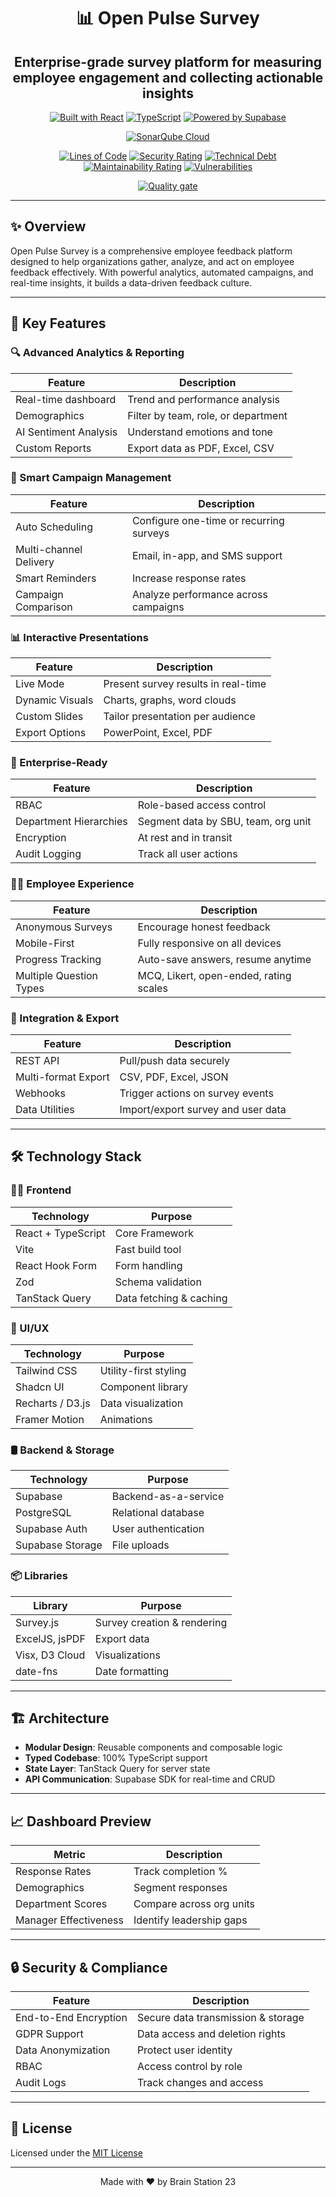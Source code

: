<div align="center">

# 📊 Open Pulse Survey

## Enterprise-grade survey platform for measuring employee engagement and collecting actionable insights

[![Built with React](https://img.shields.io/badge/Built_with-React-61DAFB?logo=react&logoColor=white)](https://reactjs.org/)
[![TypeScript](https://img.shields.io/badge/TypeScript-4.9.5-blue?logo=typescript&logoColor=white)](https://www.typescriptlang.org/)
[![Powered by Supabase](https://img.shields.io/badge/Powered_by-Supabase-3ECF8E?logo=supabase&logoColor=white)](https://supabase.com/)

[![SonarQube Cloud](https://sonarcloud.io/images/project_badges/sonarcloud-highlight.svg)](https://sonarcloud.io/summary/new_code?id=BrainStation-23_openofficesurvey)
  
[![Lines of Code](https://sonarcloud.io/api/project_badges/measure?project=BrainStation-23_openofficesurvey&metric=ncloc)](https://sonarcloud.io/summary/new_code?id=BrainStation-23_openofficesurvey)
[![Security Rating](https://sonarcloud.io/api/project_badges/measure?project=BrainStation-23_openofficesurvey&metric=security_rating)](https://sonarcloud.io/summary/new_code?id=BrainStation-23_openofficesurvey)
[![Technical Debt](https://sonarcloud.io/api/project_badges/measure?project=BrainStation-23_openofficesurvey&metric=sqale_index)](https://sonarcloud.io/summary/new_code?id=BrainStation-23_openofficesurvey)
[![Maintainability Rating](https://sonarcloud.io/api/project_badges/measure?project=BrainStation-23_openofficesurvey&metric=sqale_rating)](https://sonarcloud.io/summary/new_code?id=BrainStation-23_openofficesurvey)
[![Vulnerabilities](https://sonarcloud.io/api/project_badges/measure?project=BrainStation-23_openofficesurvey&metric=vulnerabilities)](https://sonarcloud.io/summary/new_code?id=BrainStation-23_openofficesurvey)

[![Quality gate](https://sonarcloud.io/api/project_badges/quality_gate?project=BrainStation-23_openofficesurvey)](https://sonarcloud.io/summary/new_code?id=BrainStation-23_openofficesurvey)
</div>

---

## ✨ Overview

Open Pulse Survey is a comprehensive employee feedback platform designed to help organizations gather, analyze, and act on employee feedback effectively. With powerful analytics, automated campaigns, and real-time insights, it builds a data-driven feedback culture.

---

## 🚀 Key Features

### 🔍 Advanced Analytics & Reporting

| Feature                                | Description                                      |
|----------------------------------------|--------------------------------------------------|
| Real-time dashboard                    | Trend and performance analysis                  |
| Demographics                           | Filter by team, role, or department             |
| AI Sentiment Analysis                  | Understand emotions and tone                    |
| Custom Reports                         | Export data as PDF, Excel, CSV                  |

### 🧠 Smart Campaign Management

| Feature                                | Description                                      |
|----------------------------------------|--------------------------------------------------|
| Auto Scheduling                        | Configure one-time or recurring surveys         |
| Multi-channel Delivery                 | Email, in-app, and SMS support                  |
| Smart Reminders                        | Increase response rates                         |
| Campaign Comparison                    | Analyze performance across campaigns            |

### 📊 Interactive Presentations

| Feature                                | Description                                      |
|----------------------------------------|--------------------------------------------------|
| Live Mode                              | Present survey results in real-time             |
| Dynamic Visuals                        | Charts, graphs, word clouds                     |
| Custom Slides                          | Tailor presentation per audience                |
| Export Options                         | PowerPoint, Excel, PDF                          |

### 🏢 Enterprise-Ready

| Feature                                | Description                                      |
|----------------------------------------|--------------------------------------------------|
| RBAC                                   | Role-based access control                       |
| Department Hierarchies                 | Segment data by SBU, team, org unit             |
| Encryption                             | At rest and in transit                          |
| Audit Logging                          | Track all user actions                          |

### 👩‍💻 Employee Experience

| Feature                                | Description                                      |
|----------------------------------------|--------------------------------------------------|
| Anonymous Surveys                      | Encourage honest feedback                       |
| Mobile-First                           | Fully responsive on all devices                 |
| Progress Tracking                      | Auto-save answers, resume anytime               |
| Multiple Question Types                | MCQ, Likert, open-ended, rating scales          |

### 🔗 Integration & Export

| Feature                                | Description                                      |
|----------------------------------------|--------------------------------------------------|
| REST API                               | Pull/push data securely                         |
| Multi-format Export                    | CSV, PDF, Excel, JSON                           |
| Webhooks                               | Trigger actions on survey events                |
| Data Utilities                         | Import/export survey and user data              |

---

## 🛠 Technology Stack

### 🧑‍💻 Frontend

| Technology         | Purpose                          |
|--------------------|----------------------------------|
| React + TypeScript | Core Framework                   |
| Vite               | Fast build tool                  |
| React Hook Form    | Form handling                    |
| Zod                | Schema validation                |
| TanStack Query     | Data fetching & caching          |

### 🎨 UI/UX

| Technology         | Purpose                          |
|--------------------|----------------------------------|
| Tailwind CSS       | Utility-first styling            |
| Shadcn UI          | Component library                |
| Recharts / D3.js   | Data visualization               |
| Framer Motion      | Animations                       |

### 🛢 Backend & Storage

| Technology         | Purpose                          |
|--------------------|----------------------------------|
| Supabase           | Backend-as-a-service             |
| PostgreSQL         | Relational database              |
| Supabase Auth      | User authentication              |
| Supabase Storage   | File uploads                     |

### 📦 Libraries

| Library            | Purpose                          |
|--------------------|----------------------------------|
| Survey.js          | Survey creation & rendering      |
| ExcelJS, jsPDF     | Export data                      |
| Visx, D3 Cloud     | Visualizations                   |
| date-fns           | Date formatting                  |

---

## 🏗 Architecture

- **Modular Design**: Reusable components and composable logic  
- **Typed Codebase**: 100% TypeScript support  
- **State Layer**: TanStack Query for server state  
- **API Communication**: Supabase SDK for real-time and CRUD  

---

## 📈 Dashboard Preview

| Metric                    | Description                          |
|---------------------------|--------------------------------------|
| Response Rates            | Track completion %                   |
| Demographics              | Segment responses                    |
| Department Scores         | Compare across org units             |
| Manager Effectiveness     | Identify leadership gaps             |

---

## 🔒 Security & Compliance

| Feature                  | Description                          |
|--------------------------|--------------------------------------|
| End-to-End Encryption    | Secure data transmission & storage   |
| GDPR Support             | Data access and deletion rights      |
| Data Anonymization       | Protect user identity                |
| RBAC                     | Access control by role               |
| Audit Logs               | Track changes and access             |

---



## 📄 License

Licensed under the [MIT License](LICENSE.md)

---

<div align="center">
  Made with ❤️ by Brain Station 23
</div>
